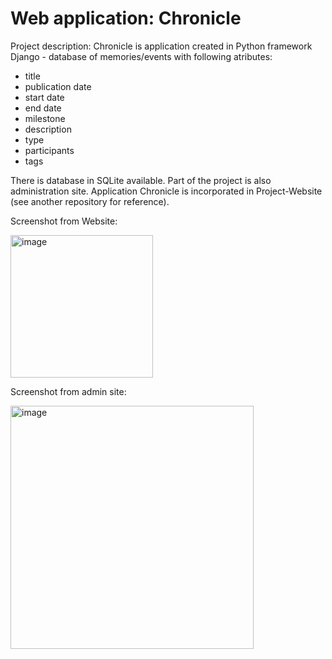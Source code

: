 # Web application: Chronicle

Project description:
Chronicle is application created in Python framework Django - database of memories/events with following atributes:
- title
- publication date
- start date
- end date
- milestone
- description
- type
- participants
- tags

There is database in SQLite available.
Part of the project is also administration site.
Application Chronicle is incorporated in Project-Website (see another repository for reference).

Screenshot from Website:

<img width="228" alt="image" src="https://user-images.githubusercontent.com/119850119/212734283-ca99b2e3-2ad0-47be-aee0-da138f8503e1.png">

Screenshot from admin site:

<img width="389" alt="image" src="https://user-images.githubusercontent.com/119850119/212734408-564688ab-4574-4dc9-8065-6a82bf6542c1.png">

